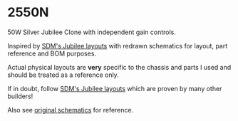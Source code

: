 2550N
=====

50W Silver Jubilee Clone with independent gain controls.

Inspired by [SDM's Jubilee layouts](http://home.comcast.net/~mamp17/Jubilee%20Layouts.html) with redrawn schematics for layout, part reference and BOM purposes.

Actual physical layouts are **very** specific to the chassis and parts I used and should be treated as a reference only.

If in doubt, follow [SDM's Jubilee layouts](http://home.comcast.net/~mamp17/Jubilee%20Layouts.html) which are proven by many other builders!

Also see [original schematics](https://github.com/a-wai/ampfactory/blob/master/non-free/Marshall/JCM800/JCM800%20-%202550%20-%20Silver%20Jubilee.pdf) for reference.
